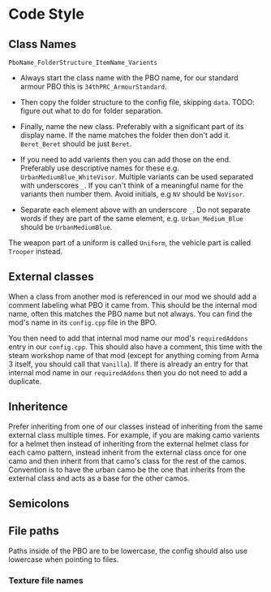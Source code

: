 # Code Style
## Class Names
`PboName_FolderStructure_ItemName_Varients`

* Always start the class name with the PBO name, for our standard armour PBO this is `34thPRC_ArmourStandard`.
* Then copy the folder structure to the config file, skipping `data`. TODO: figure out what to do for folder separation.
* Finally, name the new class. Preferably with a significant part of its display name. If the name matches the folder then don't add it. `Beret_Beret` should be just `Beret`.
* If you need to add varients then you can add those on the end. Preferably use descriptive names for these e.g. `UrbanMediumBlue_WhiteVisor`. Multiple variants can be used separated with underscores `_`. If you can't think of a meaningful name for the variants then number them. Avoid initials, e.g `NV` should be `NoVisor`.

* Separate each element above with an underscore `_`. Do not separate words if they are part of the same element, e.g. `Urban_Medium_Blue` should be `UrbanMediumBlue`.


The weapon part of a uniform is called `Uniform`, the vehicle part is called `Trooper` instead.


## External classes
When a class from another mod is referenced in our mod we should add a comment labeling what PBO it came from. This should be the internal mod name, often this matches the PBO name but not always. You can find the mod's name in its `config.cpp` file in the BPO.

You then need to add that internal mod name our mod's `requiredAddons` entry in our `config.cpp`. This should also have a comment, this time with the steam workshop name of that mod (except for anything coming from Arma 3 itself, you should call that `Vanilla`). If there is already an entry for that internal mod name in our `requiredAddons` then you do not need to add a duplicate.

## Inheritence
Prefer inheriting from one of our classes instead of inheriting from the same external class multiple times. For example, if you are making camo varients for a helmet then instead of inheriting from the external helmet class for each camo pattern, instead inherit from the external class once for one camo and then inherit from that camo's class for the rest of the camos. Convention is to have the urban camo be the one that inherits from the external class and acts as a base for the other camos.

## Semicolons

## File paths
Paths inside of the PBO are to be lowercase, the config should also use lowercase when pointing to files.

### Texture file names
